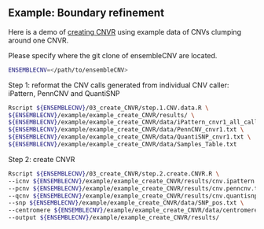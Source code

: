 
## Example: Boundary refinement

Here is a demo of [creating CNVR](https://github.com/HaoKeLab/ensembleCNV#3-create-cnvr) using example data of CNVs clumping around one CNVR.

Please specify where the git clone of ensembleCNV are located.
```sh
ENSEMBLECNV=</path/to/ensembleCNV>
```

Step 1: reformat the CNV calls generated from individual CNV caller: iPattern, PennCNV and QuantiSNP
```sh
Rscript ${ENSEMBLECNV}/03_create_CNVR/step.1.CNV.data.R \
${ENSEMBLECNV}/example/example_create_CNVR/results/ \
${ENSEMBLECNV}/example/example_create_CNVR/data/iPattern_cnvr1_all_calls.txt \
${ENSEMBLECNV}/example/example_create_CNVR/data/PennCNV_cnvr1.txt \
${ENSEMBLECNV}/example/example_create_CNVR/data/QuantiSNP_cnvr1.txt \
${ENSEMBLECNV}/example/example_create_CNVR/data/Samples_Table.txt
```

Step 2: create CNVR
```sh
Rscript ${ENSEMBLECNV}/03_create_CNVR/step.2.create.CNVR.R \
--icnv ${ENSEMBLECNV}/example/example_create_CNVR/results/cnv.ipattern.txt \
--pcnv ${ENSEMBLECNV}/example/example_create_CNVR/results/cnv.penncnv.txt \
--qcnv ${ENSEMBLECNV}/example/example_create_CNVR/results/cnv.quantisnp.txt \
--snp ${ENSEMBLECNV}/example/example_create_CNVR/data/SNP_pos.txt \
--centromere ${ENSEMBLECNV}/example/example_create_CNVR/data/centromere_hg19.txt \
--output ${ENSEMBLECNV}/example/example_create_CNVR/results/
```

